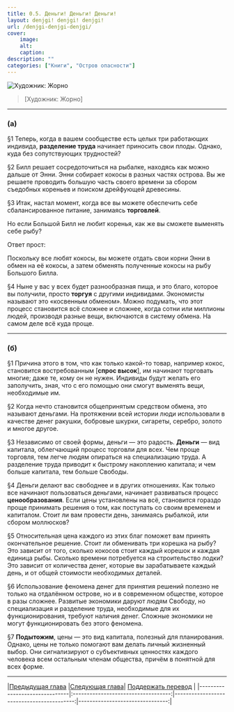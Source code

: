 ```yaml
---
title: 0.5. Деньги! Деньги! Деньги!
layout: denjgi! denjgi! denjgi!
url: /denjgi-denjgi-denjgi/
cover:
    image:
    alt: 
    caption: 
description: ""
categories: ["Книги", "Остров опасности"]
---
```


![Художник: Жорно](/img/books/antologiya-anarho-kapitalizma/4.jpg "")
>[Художник: Жорно]

-----

### <h3>(а)</h3>

§1 Теперь, когда в вашем сообществе есть целых три работающих индивида, **разделение труда** начинает приносить свои плоды. Однако, куда без сопутствующих трудностей?

§2 Билл решает сосредоточиться на рыбалке, находясь как можно дальше от Энни. Энни собирает кокосы в разных частях острова. Вы же решаете проводить большую часть своего времени за сбором съедобных кореньев и поиском дрейфующей древесины.

§3 Итак, настал момент, когда все вы можете обеспечить себе сбалансированное питание, занимаясь **торговлей**.

Но если Большой Билл не любит коренья, как же вы сможете выменять себе рыбу?

Ответ прост:

Поскольку все любят кокосы, вы можете отдать свои корни Энни в обмен на её кокосы, а затем обменять полученные кокосы на рыбу Большого Билла.

§4 Ныне у вас у всех будет разнообразная пища, и это благо, которое вы получили, просто **торгуя** с другими индивидами. Экономисты называют это «косвенным обменом». Можно подумать, что этот процесс становится всё сложнее и сложнее, когда сотни или миллионы людей, производя разные вещи, включаются в систему обмена. На самом деле всё куда проще.

-----

### <h3>(б)</h3>

§1 Причина этого в том, что как только какой-то товар, например кокос, становится востребованным [**спрос высок**], им начинают торговать многие; даже те, кому он не нужен. Индивиды будут желать его заполучить, зная, что с его помощью они смогут выменять вещи, необходимые им.

§2 Когда нечто становится общепринятым средством обмена, это называют деньгами. На протяжении всей истории люди использовали в качестве денег ракушки, бобровые шкурки, сигареты, серебро, золото и многое другое.

§3 Независимо от своей формы, деньги — это радость. **Деньги** — вид капитала, облегчающий процесс торговли для всех. Чем проще торговля, тем легче людям опираться на специализацию труда. А разделение труда приводит к быстрому накоплению капитала; и чем больше капитала, тем больше Свободы.

§4 Деньги делают вас свободнее и в других отношениях. Как только все начинают пользоваться деньгами, начинает развиваться процесс **ценообразования**. Если цены установлены на всё, становится гораздо проще принимать решения о том, как поступать со своим временем и капиталом. Стоит ли вам провести день, занимаясь рыбалкой, или сбором моллюсков?

§5 Относительная цена каждого из этих благ поможет вам принять окончательное решение. Стоит ли обменивать три корешка на рыбу? Это зависит от того, сколько кокосов стоит каждый корешок и каждая единица рыбы. Сколько времени потребуется на строительство лодки? Это зависит от количества денег, которые вы зарабатываете каждый день, и от общей стоимости необходимых деталей.

§6 Использование феномена денег для принятия решений полезно не только на отдалённом острове, но и в современном обществе, которое в разы сложнее. Развитые экономики даруют людям Свободу, но специализация и разделение труда, необходимые для их функционирования, требуют наличия денег. Сложные экономики не могут функционировать без этого феномена.

§7 **Подытожим**, цены — это вид капитала, полезный для планирования. Однако, цены не только помогают вам делать личный жизненный выбор. Они сигнализируют о субъективных ценностях каждого человека всем остальным членам общества, причём в понятной для всех форме.


-----

|[Предыдущая глава](/nasilie-i-retribuciya/) |[Следующая глава](/emergenciya-rynka-neizbezhna/)| [Поддержать перевод](/0-ostrov-opasnosti/#h3поддержать-работуh3)    |
|-------------------------------|:-----------------------------------:|------------------------------------------:|--------------------------------:|